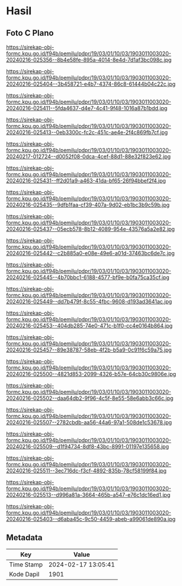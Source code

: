 # Hasil

## Foto C Plano

https://sirekap-obj-formc.kpu.go.id/f94b/pemilu/pdpr/19/03/01/10/03/1903011003020-20240216-025356--8b4e58fe-895a-4014-8e4d-7d1af3bc098c.jpg

https://sirekap-obj-formc.kpu.go.id/f94b/pemilu/pdpr/19/03/01/10/03/1903011003020-20240216-025404--3b458721-e4b7-4374-86c8-61444b04c22c.jpg

https://sirekap-obj-formc.kpu.go.id/f94b/pemilu/pdpr/19/03/01/10/03/1903011003020-20240216-025411--5fda4637-d4e7-4c41-9f48-1016a87b1bdd.jpg

https://sirekap-obj-formc.kpu.go.id/f94b/pemilu/pdpr/19/03/01/10/03/1903011003020-20240216-025413--0eb3300c-fc2c-451c-ae4e-2f4c869fb7cf.jpg

https://sirekap-obj-formc.kpu.go.id/f94b/pemilu/pdpr/19/03/01/10/03/1903011003020-20240217-012724--d0052f08-0dca-4cef-88d1-88e32f823e62.jpg

https://sirekap-obj-formc.kpu.go.id/f94b/pemilu/pdpr/19/03/01/10/03/1903011003020-20240216-025431--ff2d01a9-a463-41da-bf65-26f94bbef2f4.jpg

https://sirekap-obj-formc.kpu.go.id/f94b/pemilu/pdpr/19/03/01/10/03/1903011003020-20240216-025435--9dfb1faa-cf39-407a-9d02-eb1bc3b9c59b.jpg

https://sirekap-obj-formc.kpu.go.id/f94b/pemilu/pdpr/19/03/01/10/03/1903011003020-20240216-025437--05ecb578-8b12-4089-954e-43576a5a2e82.jpg

https://sirekap-obj-formc.kpu.go.id/f94b/pemilu/pdpr/19/03/01/10/03/1903011003020-20240216-025442--c2b885a0-e08e-49e6-a01d-37463bc6de7c.jpg

https://sirekap-obj-formc.kpu.go.id/f94b/pemilu/pdpr/19/03/01/10/03/1903011003020-20240216-025445--4b70bbc1-6188-4577-bf9e-b0fa75ca35cf.jpg

https://sirekap-obj-formc.kpu.go.id/f94b/pemilu/pdpr/19/03/01/10/03/1903011003020-20240216-025449--dd7b479f-8c55-4fbc-9608-d193ad3641ac.jpg

https://sirekap-obj-formc.kpu.go.id/f94b/pemilu/pdpr/19/03/01/10/03/1903011003020-20240216-025453--404db285-74e0-471c-b1f0-cc4e0164b864.jpg

https://sirekap-obj-formc.kpu.go.id/f94b/pemilu/pdpr/19/03/01/10/03/1903011003020-20240216-025457--89e38787-58eb-4f2b-b5a9-0c91f6c59a75.jpg

https://sirekap-obj-formc.kpu.go.id/f94b/pemilu/pdpr/19/03/01/10/03/1903011003020-20240216-025500--4821d853-2099-4326-b57e-64cb30c9806e.jpg

https://sirekap-obj-formc.kpu.go.id/f94b/pemilu/pdpr/19/03/01/10/03/1903011003020-20240216-025502--daa64db2-9f96-4c5f-8e55-58e6abb3c66c.jpg

https://sirekap-obj-formc.kpu.go.id/f94b/pemilu/pdpr/19/03/01/10/03/1903011003020-20240216-025507--2782cbdb-aa56-44a6-97a1-508de1c53678.jpg

https://sirekap-obj-formc.kpu.go.id/f94b/pemilu/pdpr/19/03/01/10/03/1903011003020-20240216-025509--d1f94734-8df8-43bc-8991-01197e135658.jpg

https://sirekap-obj-formc.kpu.go.id/f94b/pemilu/pdpr/19/03/01/10/03/1903011003020-20240216-025511--3ec716dc-f3cf-4892-835b-78cf58199f84.jpg

https://sirekap-obj-formc.kpu.go.id/f94b/pemilu/pdpr/19/03/01/10/03/1903011003020-20240216-025513--d996a81a-3664-465b-a547-e76c1dc16ed1.jpg

https://sirekap-obj-formc.kpu.go.id/f94b/pemilu/pdpr/19/03/01/10/03/1903011003020-20240216-025403--d6aba45c-9c50-4459-abeb-a99061de890a.jpg


## Metadata

| Key        | Value               |
| ---------- | ------------------- |
| Time Stamp | 2024-02-17 13:05:41 |
| Kode Dapil | 1901                |



